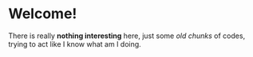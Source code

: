# Welcome!

There is really **nothing interesting** here, just some *old chunks* of codes, trying to act like I know what am I doing.
